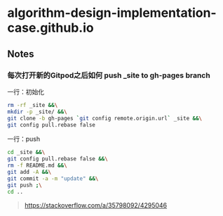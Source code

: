 # algorithm-design-implementation-case.github.io

## Notes

### 每次打开新的Gitpod之后如何 push _site to gh-pages branch

一行：初始化

```bash
rm -rf _site &&\
mkdir -p _site/ &&\
git clone -b gh-pages `git config remote.origin.url` _site &&\
git config pull.rebase false
```

一行：push

```bash
cd _site &&\
git config pull.rebase false &&\
rm -f README.md &&\
git add -A &&\
git commit -a -m "update" &&\
git push ;\
cd ..
```

> https://stackoverflow.com/a/35798092/4295046
